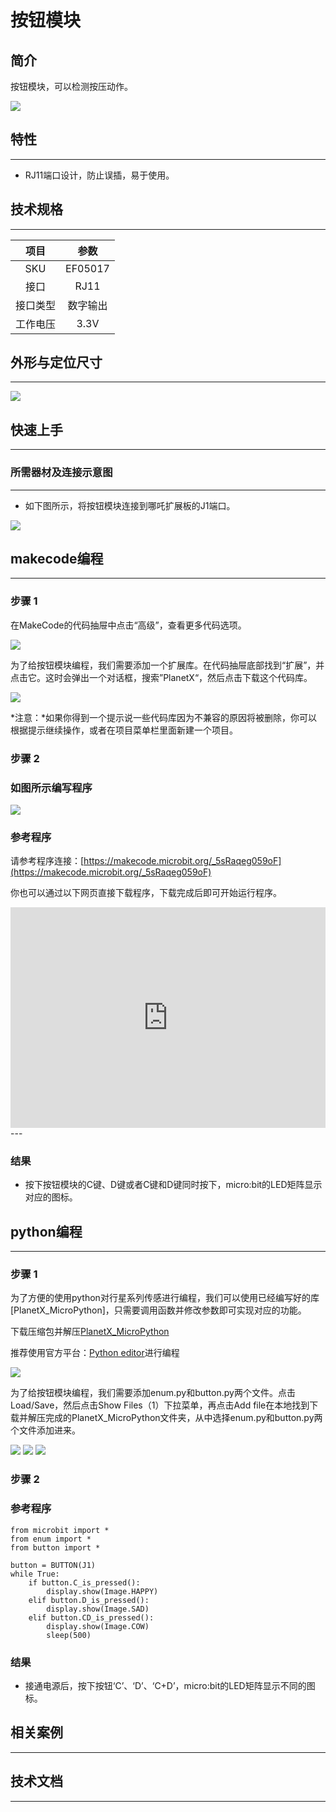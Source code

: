 # 按钮模块

## 简介
按钮模块，可以检测按压动作。


![](./images/05017_01.png)

## 特性
---
- RJ11端口设计，防止误插，易于使用。
## 技术规格
---

项目 | 参数 
:-: | :-: 
SKU|EF05017
接口|RJ11
接口类型|数字输出
工作电压|3.3V







## 外形与定位尺寸
---


![](./images/05017_02.png)


## 快速上手
---

### 所需器材及连接示意图
---

- 如下图所示，将按钮模块连接到哪吒扩展板的J1端口。


![](./images/05017_03.png)

## makecode编程
---

### 步骤 1
在MakeCode的代码抽屉中点击“高级”，查看更多代码选项。

![](./images/05001_04.png)

为了给按钮模块编程，我们需要添加一个扩展库。在代码抽屉底部找到“扩展”，并点击它。这时会弹出一个对话框，搜索”PlanetX“，然后点击下载这个代码库。

![](./images/05001_05.png)

*注意：*如果你得到一个提示说一些代码库因为不兼容的原因将被删除，你可以根据提示继续操作，或者在项目菜单栏里面新建一个项目。
### 步骤 2
### 如图所示编写程序

![](./images/05017_06.png)


### 参考程序
请参考程序连接：[https://makecode.microbit.org/_5sRaqeg059oF](https://makecode.microbit.org/_5sRaqeg059oF)

你也可以通过以下网页直接下载程序，下载完成后即可开始运行程序。

<div style="position:relative;height:0;padding-bottom:70%;overflow:hidden;"><iframe style="position:absolute;top:0;left:0;width:100%;height:100%;" src="https://makecode.microbit.org/#pub:_5sRaqeg059oF" frameborder="0" sandbox="allow-popups allow-forms allow-scripts allow-same-origin"></iframe></div>  
---

### 结果
- 按下按钮模块的C键、D键或者C键和D键同时按下，micro:bit的LED矩阵显示对应的图标。

## python编程
---


### 步骤 1
为了方便的使用python对行星系列传感进行编程，我们可以使用已经编写好的库[PlanetX_MicroPython]，只需要调用函数并修改参数即可实现对应的功能。

下载压缩包并解压[PlanetX_MicroPython](https://github.com/lionyhw/PlanetX_MicroPython/archive/master.zip)

推荐使用官方平台：[Python editor](https://python.microbit.org/v/2.0)进行编程

![](./images/05001_07.png)

为了给按钮模块编程，我们需要添加enum.py和button.py两个文件。点击Load/Save，然后点击Show Files（1）下拉菜单，再点击Add file在本地找到下载并解压完成的PlanetX_MicroPython文件夹，从中选择enum.py和button.py两个文件添加进来。

![](./images/05001_08.png)
![](./images/05001_09.png)
![](./images/05017_10.png)

### 步骤 2
### 参考程序
```
from microbit import *
from enum import *
from button import *

button = BUTTON(J1)
while True:
    if button.C_is_pressed():
        display.show(Image.HAPPY)
    elif button.D_is_pressed():
        display.show(Image.SAD)
    elif button.CD_is_pressed():
        display.show(Image.COW)
        sleep(500)
```


### 结果
- 接通电源后，按下按钮‘C’、‘D’、‘C+D’，micro:bit的LED矩阵显示不同的图标。
## 相关案例
---

## 技术文档
---
